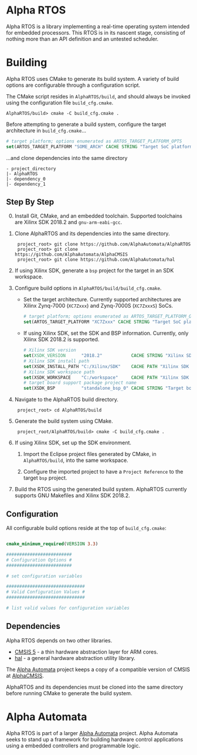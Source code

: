 # Alpha RTOS

Alpha RTOS is a library implementing a real-time operating system intended for embedded processors.
This RTOS is in its nascent stage, consisting of nothing more than an API definition and an untested
scheduler.

# Building

Alpha RTOS uses CMake to generate its build system. A variety of build options are configurable
through a configuration script.

The CMake script resides in `AlphaRTOS/build`,
and should always be invoked using the configuration file `build_cfg.cmake`.

    AlphaRTOS/build> cmake -C build_cfg.cmake .

Before attempting to generate a build system, configure the target architecture in
`build_cfg.cmake`...

```cmake
# target platform; options enumerated as ARTOS_TARGET_PLATFORM_OPTS
set(ARTOS_TARGET_PLATFORM "SOME_ARCH" CACHE STRING "Target SoC platform." FORCE)
```

...and clone dependencies into the same directory

    - project_directory
    |- AlphaRTOS
    |- dependency_0
    |- dependency_1

## Step By Step

0. Install Git, CMake, and an embedded toolchain. Supported toolchains are Xilinx SDK 2018.2 and
   `gnu-arm-eabi-gcc`.

1. Clone AlphaRTOS and its dependencies into the same directory.

        project_root> git clone https://github.com/AlphaAutomata/AlphaRTOS
        project_root> git clone https://github.com/AlphaAutomata/AlphaCMSIS
        project_root> git clone https://github.com/AlphaAutomata/hal

2. If using Xilinx SDK, generate a `bsp` project for the target in an SDK workspace.

3. Configure build options in `AlphaRTOS/build/build_cfg.cmake`.

    - Set the target architecture. Currently supported architectures are Xilinx Zynq-7000
      (`XC7Zxxx`) and Zynq-7000S (`XC7ZxxxS`) SoCs.

        ```cmake
        # target platform; options enumerated as ARTOS_TARGET_PLATFORM_OPTS
        set(ARTOS_TARGET_PLATFORM "XC7Zxxx" CACHE STRING "Target SoC platform." FORCE)
        ```
    
    - If using Xilinx SDK, set the SDK and BSP information. Currently, only Xilinx SDK 2018.2 is
      supported.

        ```cmake
        # Xilinx SDK version
        set(XSDK_VERSION      "2018.2"           CACHE STRING "Xilinx SDK version."           FORCE)
        # Xilinx SDK install path
        set(XSDK_INSTALL_PATH "C:/Xilinx/SDK"    CACHE PATH "Xilinx SDK installation path."   FORCE)
        # Xilinx SDK workspace path
        set(XSDK_WORKSPACE    "C:/workspace"     CACHE PATH "Xilinx SDK workspace path."      FORCE)
        # target board support package project name
        set(XSDK_BSP          "standalone_bsp_0" CACHE STRING "Target board support package." FORCE)
        ```

4. Navigate to the AlphaRTOS build directory.

        project_root> cd AlphaRTOS/build

5. Generate the build system using CMake.

        project_root/AlphaRTOS/build> cmake -C build_cfg.cmake .

2. If using Xilinx SDK, set up the SDK environment.

    1. Import the Eclipse project files generated by CMake, in `AlphaRTOS/build`, into the same
       workspace.
    
    2. Configure the imported project to have a `Project Reference` to the target `bsp` project.


6. Build the RTOS using the generated build system. AlphaRTOS currently supports GNU Makefiles and
   Xilinx SDK 2018.2.

## Configuration

All configurable build options reside at the top of `build_cfg.cmake`:

```cmake

cmake_minimum_required(VERSION 3.3)

#########################
# Configuration Options #
#########################

# set configuration variables

##############################
# Valid Configuration Values #
##############################

# list valid values for configuration variables

```

## Dependencies

Alpha RTOS depends on two other libraries.

- [CMSIS 5] - a thin hardware abstraction layer for ARM cores.
- [hal] - a general hardware abstraction utility library.

The [Alpha Automata] project keeps a copy of a compatible version of CMSIS at [AlphaCMSIS].

AlphaRTOS and its dependencies must be cloned into the same directory before running CMake to
generate the build system.

# Alpha Automata

Alpha RTOS is part of a larger [Alpha Automata] project. Alpha Automata seeks to stand up a
framework for building hardware control applications using a embedded controllers and programmable
logic.

[Alpha Automata]: https://dev.to/zhu48/alphaautomata---2018-10-03-471f
[CMSIS 5]:        https://github.com/ARM-software/CMSIS_5
[hal]:            https://github.com/AlphaAutomata/hal
[AlphaCMSIS]:     https://github.com/AlphaAutomata/AlphaCMSIS
